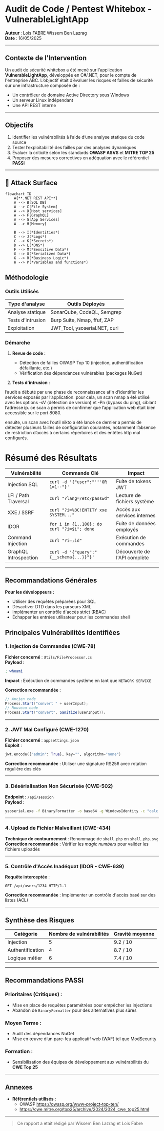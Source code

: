 # Audit de Code / Pentest Whitebox - VulnerableLightApp

**Auteur** : Lois FABRE Wissem Ben Lazrag  
**Date** : 16/05/2025    
  

---

## Contexte de l'Intervention

Un audit de sécurité whitebox a été mené sur l'application **VulnerableLightApp**, développée en C#/.NET, pour le compte de l'entreprise ABC. L’objectif était d’évaluer les risques et failles de sécurité sur une infrastructure composée de :

- Un contrôleur de domaine Active Directory sous Windows  
- Un serveur Linux indépendant  
- Une API REST interne  

---

## Objectifs

1. Identifier les vulnérabilités à l’aide d’une analyse statique du code source  
2. Tester l’exploitabilité des failles par des analyses dynamiques  
3. Évaluer la criticité selon les standards **OWASP ASVS** et **MITRE TOP 25**  
4. Proposer des mesures correctives en adéquation avec le référentiel **PASSI**  

---


## 🎱 Attack Surface

```mermaid
flowchart TD
    A{**.NET REST API**}
    A --> B[SQL DB]
    A --> C[File System]
    A --> D[Host services]
    A --> F[GraphQL]
    A --> G[App Services]
    A --> H[Memory]

    B --> I(*Identities*)
    C --> J(*Logs*)
    C --> K(*Secrets*)
    D --> L(*DNS*)
    F --> M(*Sensitive Data*)
    G --> O(*Serialized Data*)
    G --> R(*Business Logic*)
    H --> P(*Variables and functions*)
```
## Méthodologie

### Outils Utilisés

| Type d'analyse      | Outils Déployés                        |
|---------------------|----------------------------------------|
| Analyse statique    | SonarQube, CodeQL, Semgrep             |
| Tests d'intrusion   | Burp Suite, Nmap, ffuf, ZAP            |
| Exploitation        | JWT_Tool, ysoserial.NET, curl          |

### Démarche

1. **Revue de code** :
   - Détection de failles OWASP Top 10 (injection, authentification défaillante, etc.)  
   - Vérification des dépendances vulnérables (packages NuGet)

2. **Tests d'intrusion** :

l’audit a débuté par une phase de reconnaissance afin d’identifier les services exposés par l’application. pour cela, un scan nmap a été utilisé avec les options -sV (détection de version) et -Pn (bypass du ping), ciblant l’adresse ip. ce scan a permis de confirmer que l’application web était bien accessible sur le port 8080.

ensuite, un scan avec l’outil nikto a été lancé ce dernier a permis de détecter plusieurs failles de configuration courantes, notamment l’absence de restriction d’accès à certains répertoires et des entêtes http mal configurés.


# Résumé des Résultats

| Vulnérabilité            | Commande Clé                                          | Impact                             |
|--------------------------|--------------------------------------------------------|------------------------------------|
| Injection SQL            | `curl -d '{"user":"'''OR 1=1--"}'`                     | Fuite de tokens JWT                |
| LFI / Path Traversal     | `curl "?lang=/etc/passwd"`                             | Lecture de fichiers système        |
| XXE / SSRF               | `curl "?i=%3C!ENTITY xxe SYSTEM..."`                   | Accès aux services internes        |
| IDOR                     | `for i in {1..100}; do curl "?i=$i"; done`             | Fuite de données employés          |
| Command Injection        | `curl "?i=;id"`                                        | Exécution de commandes             |
| GraphQL Introspection    | `curl -d '{"query":"{__schema{...}}"}'`                | Découverte de l'API complète       |

---

## Recommandations Générales

**Pour les développeurs :**

- Utiliser des requêtes préparées pour SQL
- Désactiver DTD dans les parseurs XML
- Implémenter un contrôle d'accès strict (RBAC)
- Échapper les entrées utilisateur pour les commandes shell


## Principales Vulnérabilités Identifiées

### 1. Injection de Commandes (CWE-78)

**Fichier concerné** : `Utils/FileProcessor.cs`  
**Payload** :
```bash
; whoami
```
**Impact** : Exécution de commandes système en tant que `NETWORK SERVICE`  

**Correction recommandée** :
```csharp
// Ancien code
Process.Start("convert " + userInput);
// Nouveau code
Process.Start("convert", Sanitize(userInput));
```

---

### 2. JWT Mal Configuré (CWE-1270)

**Fichier concerné** : `appsettings.json`  
**Exploit** :
```python
jwt.encode({"admin": True}, key="", algorithm="none")
```
**Correction recommandée** : Utiliser une signature RS256 avec rotation régulière des clés

---

### 3. Désérialisation Non Sécurisée (CWE-502)

**Endpoint** : `/api/session`  
**Payload** :
```bash
ysoserial.exe -f BinaryFormatter -o base64 -g WindowsIdentity -c "calc.exe"
```

---

### 4. Upload de Fichier Malveillant (CWE-434)

**Technique de contournement** : Renommage de `shell.php` en `shell.php.svg`  
**Correction recommandée** : Vérifier les *magic numbers* pour valider les fichiers uploadés

---

### 5. Contrôle d'Accès Inadéquat (IDOR - CWE-639)

**Requête interceptée** :
```http
GET /api/users/1234 HTTP/1.1
```
**Correction recommandée** : Implémenter un contrôle d'accès basé sur des listes (ACL)

---

## Synthèse des Risques

| Catégorie        | Nombre de vulnérabilités | Gravité moyenne |
|------------------|--------------------------|-----------------|
| Injection        | 5                        | 9.2 / 10        |
| Authentification | 4                        | 8.7 / 10        |
| Logique métier   | 6                        | 7.4 / 10        |

---

## Recommandations PASSI

### Prioritaires (Critiques) :

- Mise en place de requêtes paramétrées pour empêcher les injections  
- Abandon de `BinaryFormatter` pour des alternatives plus sûres  

### Moyen Terme :

- Audit des dépendances NuGet  
- Mise en œuvre d’un pare-feu applicatif web (WAF) tel que ModSecurity  

### Formation :

- Sensibilisation des équipes de développement aux vulnérabilités du **CWE Top 25**

---

## Annexes
  
- **Référentiels utilisés** :
  - OWASP https://owasp.org/www-project-top-ten/
  - https://cwe.mitre.org/top25/archive/2024/2024_cwe_top25.html

---

> Ce rapport a etait rédigé par Wissem Ben Lazrag et Lois Fabre



